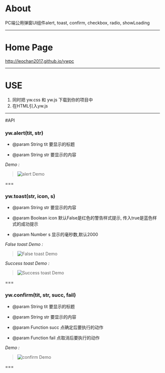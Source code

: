 # About
PC端公用弹窗UI组件alert, toast, confirm, checkbox, radio, showLoading

---

# Home Page
http://leochan2017.github.io/ywpc

---

# USE
1. 同时把 yw.css 和 yw.js 下载到你的项目中
2. 在HTML引入yw.js

---

#API
### yw.alert(tit, str)

* @param String  tit  要显示的标题

* @param String  str  要显示的内容

*Demo :*


> ![alert Demo](https://raw.githubusercontent.com/leochan2017/ywpc/master/images/demo/alert.png)


===

### yw.toast(str, icon, s)

* @param String  str  要显示的内容

* @param Boolean icon  默认False是红色的警告样式提示, 传入true是蓝色样式的成功提示

* @param Number  s  显示的毫秒数,默认2000


*False toast Demo :*

> ![False toast Demo](https://raw.githubusercontent.com/leochan2017/ywpc/master/images/demo/toast-false.png)


*Success toast Demo :*

> ![Success toast Demo](https://github.com/leochan2017/ywpc/blob/master/images/demo/toast-true.png?raw=true)

===

### yw.confirm(tit, str, succ, fail)

* @param String  tit  要显示的标题

* @param String  str  要显示的内容

* @param Function  succ  点确定后要执行的动作

* @param Function  fail  点取消后要执行的动作


*Demo :*


> ![confirm Demo](https://raw.githubusercontent.com/leochan2017/ywpc/master/images/demo/confirm.png)


===


